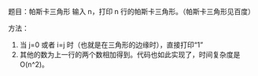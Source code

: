 题目：帕斯卡三角形
    输入 n，打印 n 行的帕斯卡三角形。（帕斯卡三角形见百度）

方法：
1. 当 j=0 或者 i=j 时（也就是在三角形的边缘时），直接打印“1”
2. 其他的数为上一行的两个数相加得到。代码也如此实现了，时间复杂度是 O(n^2)。

